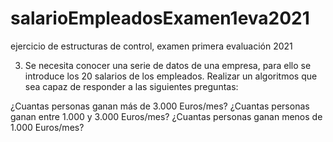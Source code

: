 # salarioEmpleadosExamen1eva2021
ejercicio de estructuras de control, examen primera evaluación 2021

3. Se necesita conocer una serie de datos de una empresa, para ello se introduce los 20 salarios de los empleados. Realizar un algoritmos que sea capaz de responder a las siguientes preguntas:

 ¿Cuantas personas ganan más de 3.000 Euros/mes?
 ¿Cuantas personas ganan entre  1.000 y 3.000 Euros/mes?
 ¿Cuantas personas ganan menos de 1.000 Euros/mes?
